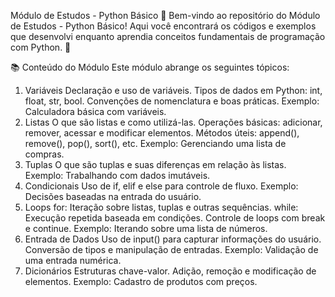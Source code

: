 Módulo de Estudos - Python Básico 🐍
Bem-vindo ao repositório do Módulo de Estudos - Python Básico! Aqui você encontrará os códigos e exemplos que desenvolvi enquanto aprendia conceitos fundamentais de programação com Python. 🚀

📚 Conteúdo do Módulo
Este módulo abrange os seguintes tópicos:

1. Variáveis
Declaração e uso de variáveis.
Tipos de dados em Python: int, float, str, bool.
Convenções de nomenclatura e boas práticas.
Exemplo: Calculadora básica com variáveis.
2. Listas
O que são listas e como utilizá-las.
Operações básicas: adicionar, remover, acessar e modificar elementos.
Métodos úteis: append(), remove(), pop(), sort(), etc.
Exemplo: Gerenciando uma lista de compras.
3. Tuplas
O que são tuplas e suas diferenças em relação às listas.
Exemplo: Trabalhando com dados imutáveis.
4. Condicionais
Uso de if, elif e else para controle de fluxo.
Exemplo: Decisões baseadas na entrada do usuário.
5. Loops
for: Iteração sobre listas, tuplas e outras sequências.
while: Execução repetida baseada em condições.
Controle de loops com break e continue.
Exemplo: Iterando sobre uma lista de números.
6. Entrada de Dados
Uso de input() para capturar informações do usuário.
Conversão de tipos e manipulação de entradas.
Exemplo: Validação de uma entrada numérica.
7. Dicionários
Estruturas chave-valor.
Adição, remoção e modificação de elementos.
Exemplo: Cadastro de produtos com preços.
